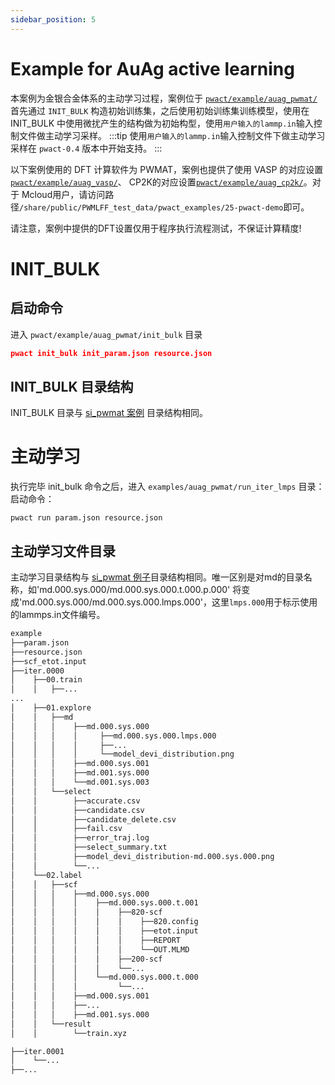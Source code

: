 ```yaml
---
sidebar_position: 5
---
```


# Example for AuAg active learning

本案例为金银合金体系的主动学习过程，案例位于 [`pwact/example/auag_pwmat/`](https://github.com/LonxunQuantum/PWact/tree/main/pwact/example/auag_pwmat) 首先通过 `INIT_BULK` 构造初始训练集，之后使用初始训练集训练模型，使用在 INIT_BULK 中使用微扰产生的结构做为初始构型，使用`用户输入的lammp.in`输入控制文件做主动学习采样。
:::tip
使用`用户输入的lammp.in`输入控制文件下做主动学习采样在 `pwact-0.4` 版本中开始支持。
:::

以下案例使用的 DFT 计算软件为 PWMAT，案例也提供了使用 VASP 的对应设置[`pwact/example/auag_vasp/`](https://github.com/LonxunQuantum/PWact/tree/main/pwact/example/auag_vasp)、 CP2K的对应设置[`pwact/example/auag_cp2k/`](https://github.com/LonxunQuantum/PWact/tree/main/pwact/example/auag_cp2k)。对于 Mcloud用户，请访问路径`/share/public/PWMLFF_test_data/pwact_examples/25-pwact-demo`即可。

请注意，案例中提供的DFT设置仅用于程序执行流程测试，不保证计算精度!

# INIT_BULK

## 启动命令

进入 `pwact/example/auag_pwmat/init_bulk` 目录 
```JSON
pwact init_bulk init_param.json resource.json
```

## INIT_BULK 目录结构

INIT_BULK 目录与 [si_pwmat 案例](./example_si_init_zh.md#init_bulk) 目录结构相同。

# 主动学习

执行完毕 init_bulk 命令之后，进入 `examples/auag_pwmat/run_iter_lmps` 目录：
启动命令：
```
pwact run param.json resource.json
```

## 主动学习文件目录

主动学习目录结构与 [si_pwmat 例子](./example_si_init_zh.md#主动学习)目录结构相同。唯一区别是对md的目录名称，如'md.000.sys.000/md.000.sys.000.t.000.p.000' 将变成'md.000.sys.000/md.000.sys.000.lmps.000'，这里`lmps.000`用于标示使用的lammps.in文件编号。

``` txt
example
├──param.json
├──resource.json
├──scf_etot.input
├──iter.0000
│    ├──00.train
│    │   ├──...
...
│    ├──01.explore
│    │   ├──md
│    │   │    ├──md.000.sys.000
│    │   │    │     ├──md.000.sys.000.lmps.000
│    │   │    │     ├──...
│    │   │    │     └──model_devi_distribution.png
│    │   │    ├──md.000.sys.001
│    │   │    ├──md.001.sys.000
│    │   │    └──md.001.sys.003
│    │   └──select
│    │        ├──accurate.csv
│    │        ├──candidate.csv
│    │        ├──candidate_delete.csv
│    │        ├──fail.csv
│    │        ├──error_traj.log
│    │        ├──select_summary.txt
│    │        ├──model_devi_distribution-md.000.sys.000.png
│    │        └──...
│    └──02.label
│    │   ├──scf
│    │   │    ├──md.000.sys.000
│    │   │    │    ├──md.000.sys.000.t.001
│    │   │    │    │    ├──820-scf
│    │   │    │    │    │    ├──820.config
│    │   │    │    │    │    ├──etot.input
│    │   │    │    │    │    ├──REPORT
│    │   │    │    │    │    └──OUT.MLMD
│    │   │    │    │    ├──200-scf
│    │   │    │    │    └──...
│    │   │    │    └──md.000.sys.000.t.000
│    │   │    │         └──...
│    │   │    ├──md.000.sys.001
│    │   │    ├──...
│    │   │    ├──md.001.sys.000
│    │   └──result
│    │        └──train.xyz

├──iter.0001
│    └──...
├──...
```


